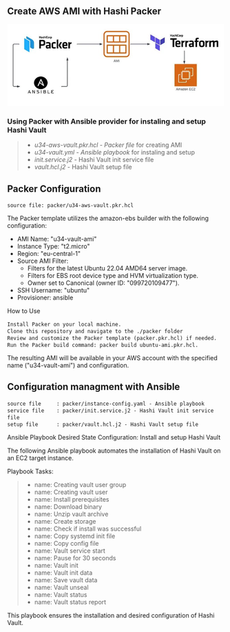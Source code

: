 ## Create AWS AMI with Hashi Packer

![general setup](../images/packer-ansible-terraform-aws.jpg)

### Using Packer with Ansible provider for instaling and setup Hashi Vault

> - *u34-aws-vault.pkr.hcl* - *Packer file* for creating AMI
> - *u34-vault.yml* - *Ansible playbook* for instaling and setup
> - *init.service.j2* - Hashi Vault init service file
> - *vault.hcl.j2* - Hashi Vault setup file


## Packer Configuration

    source file: packer/u34-aws-vault.pkr.hcl

The Packer template utilizes the amazon-ebs builder with the following configuration:

-  AMI Name: "u34-vault-ami"
-  Instance Type: "t2.micro"
-  Region: "eu-central-1"
-  Source AMI Filter:
    - Filters for the latest Ubuntu 22.04 AMD64 server image.
    - Filters for EBS root device type and HVM virtualization type.
    - Owner set to Canonical (owner ID: "099720109477").
-  SSH Username: "ubuntu"
-  Provisioner: ansible


How to Use

    Install Packer on your local machine.
    Clone this repository and navigate to the ./packer folder
    Review and customize the Packer template (packer.pkr.hcl) if needed.
    Run the Packer build command: packer build ubuntu-ami.pkr.hcl.

The resulting AMI will be available in your AWS account with the specified name ("u34-vault-ami") and configuration.

## Configuration managment with Ansible

    source file     : packer/instance-config.yaml - Ansible playbook
    service file    : packer/init.service.j2 - Hashi Vault init service file
    setup file      : packer/vault.hcl.j2 - Hashi Vault setup file

Ansible Playbook Desired State Configuration: Install and setup Hashi Vault

The following Ansible playbook automates the installation of Hashi Vault on an EC2 target instance.

Playbook Tasks:
> - name: Creating vault user group
> - name: Creating vault user
> - name: Install prerequisites
> - name: Download binary
> - name: Unzip vault archive
> - name: Create storage
> - name: Check if install was successful
> - name: Copy systemd init file
> - name: Copy config file
> - name: Vault service start
> - name: Pause for 30 seconds
> - name: Vault init
> - name: Vault init data
> - name: Save vault data
> - name: Vault unseal
> - name: Vault status
> - name: Vault status report

This playbook ensures the installation and desired configuration of Hashi Vault.
